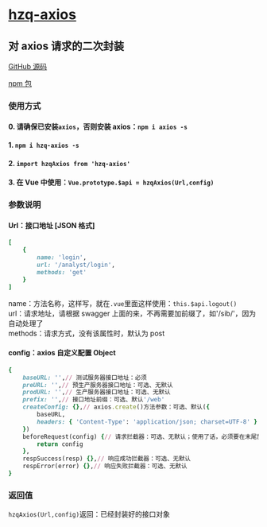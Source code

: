 # [hzq-axios](https://github.com/MrHzq/hzq-axios)

## 对 axios 请求的二次封装

[GitHub 源码](https://github.com/MrHzq/hzq-axios)

[npm 包](https://www.npmjs.com/package/hzq-axios)

### 使用方式

#### 0. 请确保已安装`axios`，否则安装 axios：`npm i axios -s`

#### 1. `npm i hzq-axios -s`

#### 2. `import hzqAxios from 'hzq-axios'`

#### 3. 在 Vue 中使用：`Vue.prototype.$api = hzqAxios(Url,config)`

### 参数说明

#### Url：接口地址 [JSON 格式]

```ruby
[
    {
        name: 'login',
        url: '/analyst/login',
        methods: 'get'
    }
]
```

name：方法名称，这样写，就在`.vue`里面这样使用：`this.$api.logout()`<br>
url：请求地址，请根据 swagger 上面的来，不再需要加前缀了，如'/sib/'，因为自动处理了<br>
methods：请求方式，没有该属性时，默认为 post

#### config：axios 自定义配置 Object

```ruby
{
    baseURL: '',// 测试服务器接口地址：必须
    preURL: '',// 预生产服务器接口地址：可选、无默认
    prodURL: '',// 生产服务器接口地址：可选、无默认
    prefix: '',// 接口地址前缀：可选、默认'/web'
    createConfig: {},// axios.create()方法参数：可选、默认({
        baseURL,
        headers: { 'Content-Type': 'application/json; charset=UTF-8' }
    })
    beforeRequest(config) {// 请求拦截器：可选、无默认；使用了话，必须要在末尾加上：return config
        return config
    },
    respSuccess(resp) {},// 响应成功拦截器：可选、无默认
    respError(error) {},// 响应失败拦截器：可选、无默认
}
```

### 返回值

`hzqAxios(Url,config)`返回：已经封装好的接口对象
